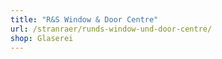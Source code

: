```yaml
---
title: "R&S Window & Door Centre"
url: /stranraer/runds-window-und-door-centre/
shop: Glaserei
---
```

